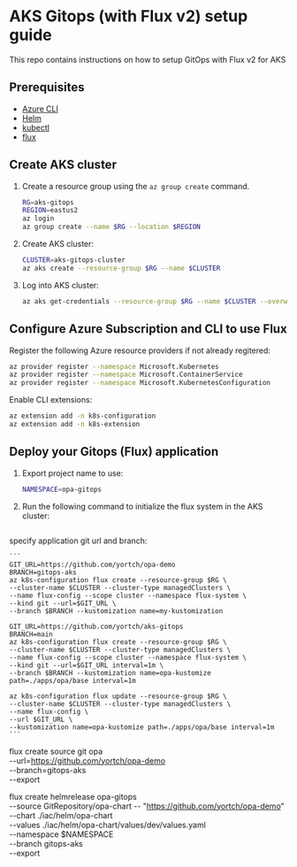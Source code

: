 # AKS Gitops (with Flux v2) setup guide

This repo contains instructions on how to setup GitOps with Flux v2 for AKS

## Prerequisites
* [Azure CLI](https://learn.microsoft.com/en-us/cli/azure/)
* [Helm](https://helm.sh/docs/intro/install/)
* [kubectl](https://kubernetes.io/docs/tasks/tools/)
* [flux](https://fluxcd.io/flux/installation/)


## Create AKS cluster

1. Create a resource group using the `az group create` command.

    ```bash
    RG=aks-gitops
    REGION=eastus2
    az login
    az group create --name $RG --location $REGION
    ```

1. Create AKS cluster:
    ```bash
    CLUSTER=aks-gitops-cluster
    az aks create --resource-group $RG --name $CLUSTER
    ```
    
1. Log into AKS cluster:
    ```bash
    az aks get-credentials --resource-group $RG --name $CLUSTER --overwrite-existing
    ```

## Configure Azure Subscription and CLI to use Flux 

Register the following Azure resource providers if not already regitered:

```bash
az provider register --namespace Microsoft.Kubernetes
az provider register --namespace Microsoft.ContainerService
az provider register --namespace Microsoft.KubernetesConfiguration
```

Enable CLI extensions:

```bash
az extension add -n k8s-configuration
az extension add -n k8s-extension
```

## Deploy your Gitops (Flux) application

1. Export project name to use:

    ```bash
    NAMESPACE=opa-gitops
    ```

1. Run the following command to initialize the flux system in the AKS cluster:
    ```bash
    ```


 specify application git url and branch:

    ```
    GIT_URL=https://github.com/yortch/opa-demo
    BRANCH=gitops-aks
    az k8s-configuration flux create --resource-group $RG \
    --cluster-name $CLUSTER --cluster-type managedClusters \
    --name flux-config --scope cluster --namespace flux-system \
    --kind git --url=$GIT_URL \
    --branch $BRANCH --kustomization name=my-kustomization

    GIT_URL=https://github.com/yortch/aks-gitops
    BRANCH=main
    az k8s-configuration flux create --resource-group $RG \
    --cluster-name $CLUSTER --cluster-type managedClusters \
    --name flux-config --scope cluster --namespace flux-system \
    --kind git --url=$GIT_URL interval=1m \
    --branch $BRANCH --kustomization name=opa-kustomize path=./apps/opa/base interval=1m

    az k8s-configuration flux update --resource-group $RG \
    --cluster-name $CLUSTER --cluster-type managedClusters \
    --name flux-config \ 
    --url $GIT_URL \
    --kustomization name=opa-kustomize path=./apps/opa/base interval=1m
    ```

  flux create source git opa \
    --url=https://github.com/yortch/opa-demo \
    --branch=gitops-aks \
    --export



flux create helmrelease opa-gitops \
  --source GitRepository/opa-chart
  -- "https://github.com/yortch/opa-demo" \
  --chart ./iac/helm/opa-chart \
  --values ./iac/helm/opa-chart/values/dev/values.yaml \
  --namespace $NAMESPACE \
  --branch gitops-aks \
  --export